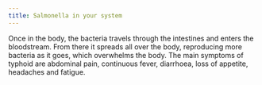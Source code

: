 ```yaml
---
title: Salmonella in your system
---
```

Once in the body, the bacteria travels through the intestines and enters the bloodstream. From there it spreads all over the body, reproducing more bacteria as it goes, which overwhelms the body. The main symptoms of typhoid are abdominal pain, continuous fever, diarrhoea, loss of appetite, headaches and fatigue.